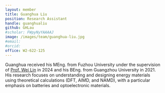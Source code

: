 ```yaml
---
layout: member
title: Guanghua Liu
position: Research Assistant
handle: guanghualiu
github: GHLau
#scholar: FWpyNyYAAAAJ
image: /images/team/guanghua-liu.jpg
#email: 
#orcid:
office: W2-622-125
---
```


Guanghua received his MEng. from Fuzhou University under the supervision of <a class="off" href="https://scholar.google.com/citations?hl=en&user=RAPUZlEAAAAJ">Prof. Wei Lin</a> in 2024 and his BEng. from Guangzhou University in 2021. His research focuses on understanding and designing energy materials using theoretical calculations (DFT, AIMD, and NAMD), with a particular emphasis on batteries and optoelectronic materials.
